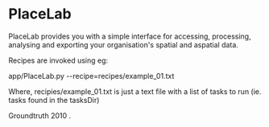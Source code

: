 # PlaceLab
PlaceLab provides you with a simple interface for accessing, processing,
analysing and exporting your organisation's spatial and aspatial data.

Recipes are invoked using eg:

  app/PlaceLab.py --recipe=recipes/example_01.txt

Where, recipies/example_01.txt
is just a text file with a list of tasks to run
(ie. tasks found in the tasksDir)
    

Groundtruth 2010
.
